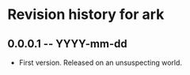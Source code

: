 # Revision history for ark

## 0.0.0.1 -- YYYY-mm-dd

* First version. Released on an unsuspecting world.
